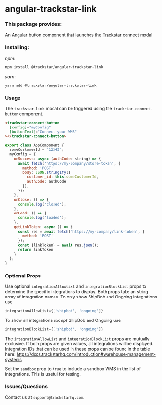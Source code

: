 # angular-trackstar-link

### This package provides:

An [Angular](https://angular.io/) button component that launches the [Trackstar](https://www.trackstarhq.com/) connect modal

### Installing:

_npm_:

```bash
npm install @trackstar/angular-trackstar-link
```

_yarn_:

```bash
yarn add @trackstar/angular-trackstar-link
```

### Usage

The `trackstar-link` modal can be triggered using the `trackstar-connect-button` component.

```html
<trackstar-connect-button
  [config]="myConfig"
  [buttonText]="Connect your WMS"
></trackstar-connect-button>
```

```jsx
export class AppComponent {
  someCustomerId = '12345';
  myConfig = {
    onSuccess: async (authCode: string) => {
      await fetch('https://my-company/store-token', {
        method: 'POST',
        body: JSON.stringify({
          customer_id: this.someCustomerId,
          authCode: authCode
        }),
      });
    },
    onClose: () => {
      console.log('closed');
    },
    onLoad: () => {
      console.log('loaded');
    },
    getLinkToken: async () => {
      const res = await fetch('https://my-company/link-token', {
        method: 'POST',
      });
      const {linkToken} = await res.json();
      return linkToken;
    }
  };
}
```

### Optional Props

Use optional `integrationAllowList` and `integrationBlockList` props to determine the specific integrations to display. Both props take an string array of integration names.
To only show ShipBob and Ongoing integrations use
```jsx
integrationAllowList={['shipbob', 'ongoing']}
```
To show all integrations *except* ShipBob and Ongoing use
```jsx
integrationBlockList={['shipbob', 'ongoing']}
```
The `integrationAllowList` and `integrationBlockList` props are mutually exclusive. If both props are given values, all integrations will be displayed.
Integration IDs that can be used in these props can be found in the table here: https://docs.trackstarhq.com/introduction#warehouse-management-systems

Set the `sandbox` prop to `true` to include a sandbox WMS in the list of integrations. This is useful for testing.

### Issues/Questions
Contact us at `support@trackstarhq.com`.
